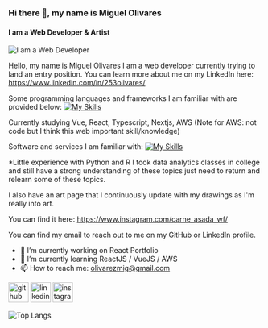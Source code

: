### Hi there 👋, my name is Miguel Olivares
#### I am a Web Developer & Artist
![I am a Web Developer](https://media.licdn.com/dms/image/C4E16AQHytvmQ7pt03g/profile-displaybackgroundimage-shrink_350_1400/0/1606521806794?e=1710979200&v=beta&t=PjVzIwsnqRweVAJ0LRdUlu-eJqcrOk6kPdLG_h0STRw)

Hello, my name is Miguel Olivares I am a web developer currently trying to land an entry position. You can learn more about me on my LinkedIn here: https://www.linkedin.com/in/253olivares/

Some programming languages and frameworks I am familiar with are provided below: 
[![My Skills](https://skillicons.dev/icons?i=html,js,jquery,nodejs,ts,css,sass,vue,react,tailwind,redux,php,mysql,mongodb)](https://skillicons.dev)

Currently studying Vue, React, Typescript, Nextjs, AWS (Note for AWS: not code but I think this web important skill/knowledge) 

Software and services I am familiar with:
[![My Skills](https://skillicons.dev/icons?i=firebase,git,figma,github,ai,ps,postman,vscode)](https://skillicons.dev)

*Little experience with Python and R I took data analytics classes in college and still have a strong understanding of these topics just need to return and relearn some of these topics.

I also have an art page that I continuously update with my drawings as I'm really into art.

You can find it here: https://www.instagram.com/carne_asada_wf/

You can find my email to reach out to me on my GitHub or LinkedIn profile.

- 🔭 I’m currently working on React Portfolio 
- 🌱 I’m currently learning ReactJS / VueJS / AWS 
- 📫 How to reach me: olivarezmig@gmail.com 


[<img src='https://cdn.jsdelivr.net/npm/simple-icons@3.0.1/icons/github.svg' alt='github' height='40'>](https://github.com/253olivares)  [<img src='https://cdn.jsdelivr.net/npm/simple-icons@3.0.1/icons/linkedin.svg' alt='linkedin' height='40'>](https://www.linkedin.com/in/https://www.linkedin.com/in/253olivares//)  [<img src='https://cdn.jsdelivr.net/npm/simple-icons@3.0.1/icons/instagram.svg' alt='instagram' height='40'>](https://www.instagram.com/https://www.instagram.com/carne_asada_69//)  

![Top Langs](https://github-readme-stats.vercel.app/api/top-langs/?username=253olivares&layout=compact)
